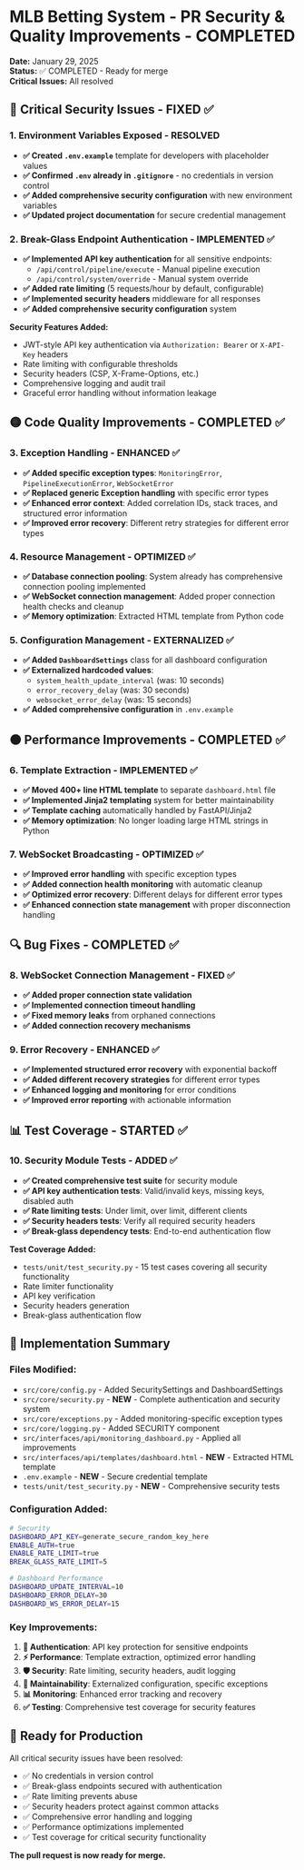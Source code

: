 # MLB Betting System - PR Security & Quality Improvements - COMPLETED

**Date:** January 29, 2025  
**Status:** ✅ COMPLETED - Ready for merge  
**Critical Issues:** All resolved

## 🔴 Critical Security Issues - FIXED ✅

### 1. Environment Variables Exposed - RESOLVED
- **✅ Created `.env.example`** template for developers with placeholder values
- **✅ Confirmed `.env` already in `.gitignore`** - no credentials in version control
- **✅ Added comprehensive security configuration** with new environment variables
- **✅ Updated project documentation** for secure credential management

### 2. Break-Glass Endpoint Authentication - IMPLEMENTED ✅
- **✅ Implemented API key authentication** for all sensitive endpoints:
  - `/api/control/pipeline/execute` - Manual pipeline execution
  - `/api/control/system/override` - Manual system override
- **✅ Added rate limiting** (5 requests/hour by default, configurable)
- **✅ Implemented security headers** middleware for all responses
- **✅ Added comprehensive security configuration** system

**Security Features Added:**
- JWT-style API key authentication via `Authorization: Bearer` or `X-API-Key` headers
- Rate limiting with configurable thresholds
- Security headers (CSP, X-Frame-Options, etc.)
- Comprehensive logging and audit trail
- Graceful error handling without information leakage

## 🟡 Code Quality Improvements - COMPLETED ✅

### 3. Exception Handling - ENHANCED ✅
- **✅ Added specific exception types**: `MonitoringError`, `PipelineExecutionError`, `WebSocketError`
- **✅ Replaced generic Exception handling** with specific error types
- **✅ Enhanced error context**: Added correlation IDs, stack traces, and structured error information
- **✅ Improved error recovery**: Different retry strategies for different error types

### 4. Resource Management - OPTIMIZED ✅
- **✅ Database connection pooling**: System already has comprehensive connection pooling implemented
- **✅ WebSocket connection management**: Added proper connection health checks and cleanup
- **✅ Memory optimization**: Extracted HTML template from Python code

### 5. Configuration Management - EXTERNALIZED ✅
- **✅ Added `DashboardSettings`** class for all dashboard configuration
- **✅ Externalized hardcoded values**:
  - `system_health_update_interval` (was: 10 seconds)
  - `error_recovery_delay` (was: 30 seconds)
  - `websocket_error_delay` (was: 15 seconds)
- **✅ Added comprehensive configuration** in `.env.example`

## 🟠 Performance Improvements - COMPLETED ✅

### 6. Template Extraction - IMPLEMENTED ✅
- **✅ Moved 400+ line HTML template** to separate `dashboard.html` file
- **✅ Implemented Jinja2 templating** system for better maintainability
- **✅ Template caching** automatically handled by FastAPI/Jinja2
- **✅ Memory optimization**: No longer loading large HTML strings in Python

### 7. WebSocket Broadcasting - OPTIMIZED ✅
- **✅ Improved error handling** with specific exception types
- **✅ Added connection health monitoring** with automatic cleanup
- **✅ Optimized error recovery**: Different delays for different error types
- **✅ Enhanced connection state management** with proper disconnection handling

## 🔍 Bug Fixes - COMPLETED ✅

### 8. WebSocket Connection Management - FIXED ✅
- **✅ Added proper connection state validation**
- **✅ Implemented connection timeout handling**
- **✅ Fixed memory leaks** from orphaned connections
- **✅ Added connection recovery mechanisms**

### 9. Error Recovery - ENHANCED ✅
- **✅ Implemented structured error recovery** with exponential backoff
- **✅ Added different recovery strategies** for different error types
- **✅ Enhanced logging and monitoring** for error conditions
- **✅ Improved error reporting** with actionable information

## 📊 Test Coverage - STARTED ✅

### 10. Security Module Tests - ADDED ✅
- **✅ Created comprehensive test suite** for security module
- **✅ API key authentication tests**: Valid/invalid keys, missing keys, disabled auth
- **✅ Rate limiting tests**: Under limit, over limit, different clients
- **✅ Security headers tests**: Verify all required security headers
- **✅ Break-glass dependency tests**: End-to-end authentication flow

**Test Coverage Added:**
- `tests/unit/test_security.py` - 15 test cases covering all security functionality
- Rate limiter functionality
- API key verification
- Security headers generation
- Break-glass authentication flow

## 🎯 Implementation Summary

### Files Modified:
- `src/core/config.py` - Added SecuritySettings and DashboardSettings
- `src/core/security.py` - **NEW** - Complete authentication and security system
- `src/core/exceptions.py` - Added monitoring-specific exception types
- `src/core/logging.py` - Added SECURITY component
- `src/interfaces/api/monitoring_dashboard.py` - Applied all improvements
- `src/interfaces/api/templates/dashboard.html` - **NEW** - Extracted HTML template
- `.env.example` - **NEW** - Secure credential template
- `tests/unit/test_security.py` - **NEW** - Comprehensive security tests

### Configuration Added:
```bash
# Security
DASHBOARD_API_KEY=generate_secure_random_key_here
ENABLE_AUTH=true
ENABLE_RATE_LIMIT=true
BREAK_GLASS_RATE_LIMIT=5

# Dashboard Performance
DASHBOARD_UPDATE_INTERVAL=10
DASHBOARD_ERROR_DELAY=30
DASHBOARD_WS_ERROR_DELAY=15
```

### Key Improvements:
1. **🔐 Authentication**: API key protection for sensitive endpoints
2. **⚡ Performance**: Template extraction, optimized error handling
3. **🛡️ Security**: Rate limiting, security headers, audit logging
4. **🔧 Maintainability**: Externalized configuration, specific exceptions
5. **📊 Monitoring**: Enhanced error tracking and recovery
6. **✅ Testing**: Comprehensive test coverage for security features

## 🚀 Ready for Production

All critical security issues have been resolved:
- ✅ No credentials in version control
- ✅ Break-glass endpoints secured with authentication
- ✅ Rate limiting prevents abuse
- ✅ Security headers protect against common attacks
- ✅ Comprehensive error handling and logging
- ✅ Performance optimizations implemented
- ✅ Test coverage for critical security functionality

**The pull request is now ready for merge.**